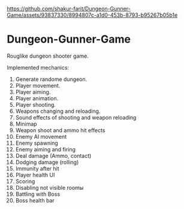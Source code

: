 https://github.com/shakur-farit/Dungeon-Gunner-Game/assets/93837330/8994807c-a1d0-453b-8793-b95267b05b1e

# Dungeon-Gunner-Game
Rouglike dungeon shooter game.

Implemented mechanics:
 1. Generate randome dungeon.
 2. Player movement.
 3. Player aiming.
 4. Player animation.
 5. Player shooting.
 6. Weapons changing and reloading.
 7. Sound effects of shooting and weapon reloading
 8. Minimap
 9. Weapon shoot and ammo hit effects
 10. Enemy AI movement
 11. Enemy spawning
 12. Enemy aiming and firing
 13. Deal damage (Ammo, contact)
 14. Dodging damage (rolling)
 15. Immunity after hit
 16. Player health UI
 17. Scoring
 18. Disabling  not visible roomы
 19. Battling with Boss
 20. Boss health bar
